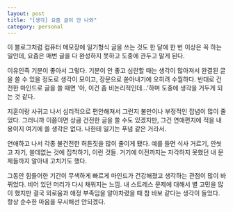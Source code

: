 ```yaml
---
layout: post
title: "[생각] 요즘 글이 안 나와"
category: personal
---
```

이 블로그처럼 컴퓨터 메모장에 일기형식 글을 쓰는 것도 한 달에 한 번 이상은 꼭 하는 일인데, 요즘은 매번 글을 다 완성하지 못하고 도중에 관두고 말게 된다.

이유인즉 기분이 좋아서 그렇다. 기분이 안 좋고 심란할 때는 생각이 많아져서 완결된 글을 쓸 수 있을 정도로 생각이 모이고, 장문으로 쏟아내기에 오히려 수월하다. 반대로 건전한 마인드로 글을 쓸 때면 '아, 이건 좀 비논리적인데...'하며 도중에 생각을 거두게 되는 것 같다.

지훈이랑 사귀고 나서 심리적으로 편안해져서 그런지 불만이나 부정적인 잡념이 많이 줄었다. 그러니까 이쯤이면 상큼 건전한 글을 쓸 수도 있겠지만, 그건 연애편지에 적을 내용이지 여기에 쓸 생각은 없다. 나한테 일기는 푸념 같은 거라서.

연애하고 나서 각종 불건전한 허튼짓을 많이 줄이게 됐다. 예를 들면 식사 거르기, 안씻고 자기, 쓸데없는 것에 집착하기, 이런 것들. 거기에 이전까지는 자각하지 못했던 내 문제들까지 알아내 고치기도 했다.

그동안 힘들어한 기간이 무색하게 빠르게 마인드가 건강해졌고 생각하는 관점이 많이 바뀌었다. 비어 있던 머리가 다시 채워지는 느낌. 
내 스트레스 문제에 대해서 별 고민을 많이 했지만 결국 외로움과 애정 부족임을 알아차렸을 때 참 바보 같다는 생각이 들었다. 항상 순수한 마음을 무시해선 안되겠다.

